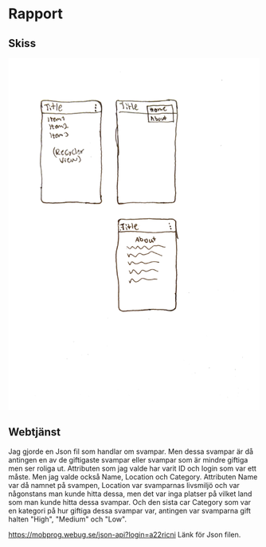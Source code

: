 # Rapport

## Skiss

![](Skiss.jpg)

## Webtjänst

Jag gjorde en Json fil som handlar om svampar. Men dessa svampar är då antingen en av de giftigaste
svampar eller svampar som är mindre giftiga men ser roliga ut.
Attributen som jag valde har varit ID och login som var ett måste. Men jag valde också Name, Location
och Category. Attributen Name var då namnet på svampen, Location var svamparnas livsmiljö och var
någonstans man kunde hitta dessa, men det var inga platser på vilket land som man kunde hitta dessa 
svampar. Och den sista car Category som var en kategori på hur giftiga dessa svampar var, antingen
var svamparna gift halten "High", "Medium" och "Low".

https://mobprog.webug.se/json-api?login=a22ricni 
Länk för Json filen.